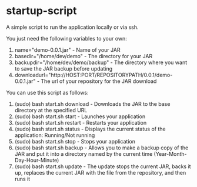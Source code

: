 # startup-script
A simple script to run the application locally or via ssh.

You just need the following variables to your own:
1. name="demo-0.0.1.jar" - Name of your JAR
2. basedir="/home/dev/demo" - The directory for your JAR
3. backupdir="/home/dev/demo/backup" - The directory where you want to save the JAR backup before updating
4. downloadurl="http://HOST:PORT/REPOSITORYPATH/0.0.1/demo-0.0.1.jar" - The url of your repository for the JAR download

You can use this script as follows:
1. (sudo) bash start.sh download - Downloads the JAR to the base directory at the specified URL
2. (sudo) bash start.sh start - Launches your application
3. (sudo) bash start.sh restart - Restarts your application
4. (sudo) bash start.sh status - Displays the current status of the application: Running/Not running
5. (sudo) bash start.sh stop - Stops your application
6. (sudo) bash start.sh backup - Allows you to make a backup copy of the JAR and put it into a directory named by the current time (Year-Month-Day-Hour-Minute)
7. (sudo) bash start.sh update - The update stops the current JAR, backs it up, replaces the current JAR with the file from the repository, and then runs it


